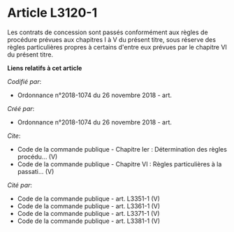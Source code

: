 # Article L3120-1

Les contrats de concession sont passés conformément aux règles de procédure prévues aux chapitres I à V du présent titre,
sous réserve des règles particulières propres à certains d'entre eux prévues par le chapitre VI du présent titre.

**Liens relatifs à cet article**

_Codifié par_:

  - Ordonnance n°2018-1074 du 26 novembre 2018 - art.

_Créé par_:

  - Ordonnance n°2018-1074 du 26 novembre 2018 - art.

_Cite_:

  - Code de la commande publique -  Chapitre Ier : Détermination des règles procédu... (V)
  - Code de la commande publique -  Chapitre VI : Règles particulières à la passati... (V)

_Cité par_:

  - Code de la commande publique - art. L3351-1 (V)
  - Code de la commande publique - art. L3361-1 (V)
  - Code de la commande publique - art. L3371-1 (V)
  - Code de la commande publique - art. L3381-1 (V)
